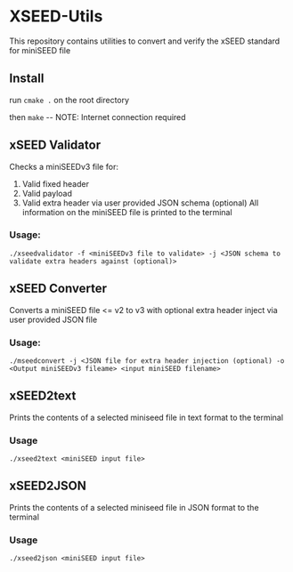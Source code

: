 # XSEED-Utils
This repository contains utilities to convert and verify the xSEED standard for miniSEED file

## Install
run ```cmake .``` on the root directory

then ``make`` -- NOTE: Internet connection required

## xSEED Validator
Checks a miniSEEDv3 file for: 
1. Valid fixed header
2. Valid payload
3. Valid extra header via user provided JSON schema (optional)
All information on the miniSEED file is printed to the terminal

### Usage:
```./xseedvalidator -f <miniSEEDv3 file to validate> -j <JSON schema to validate extra headers against (optional)>```

## xSEED Converter
Converts a miniSEED file <= v2 to v3 with optional extra header inject via user provided JSON file
### Usage:
```./mseedconvert -j <JSON file for extra header injection (optional) -o <Output miniSEEDv3 fileame> <input miniSEED filename>```

## xSEED2text
Prints the contents of a selected miniseed file in text format to the terminal
### Usage
```./xseed2text <miniSEED input file>```

## xSEED2JSON
Prints the contents of a selected miniseed file in JSON format to the terminal
### Usage
```./xseed2json <miniSEED input file>```


